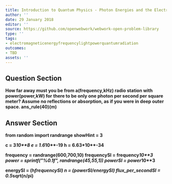 ```yaml
---
title: Introduction to Quantum Physics - Photon Energies and the Electromagnetic Spectrum
author: ''
date: 29 January 2018
editor: ''
source: https://github.com/openwebwork/webwork-open-problem-library
type: ''
tags:
- electromagneticenergyfrequencylightpowerquantumradiation
outcomes:
- TBD
assets: ''
---
```


## Question Section 

<b>
How far away must you be from a(frequency,kHz) radio station with power(power,kW) for there to be only one photon per second per square meter? Assume no reflections or absorption, as if you were in deep outer space.
ans_rule(40)(m)



## Answer Section

from random import randrange
showHint = 3

c = 3*10**8
e = 1.6*10**-19
h = 6.63*10**-34

frequency = randrange(600,700,10)
frequencySI = frequency*10**3
power = sprintf("%0.1f", randrange(45,55,1))
powerSI = power*10**3

energySI = (h*frequencySI)
n = (powerSI/energySI)
flux_per_secondSI = 0.5*sqrt(n/pi)